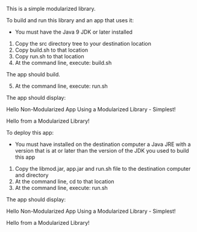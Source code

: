 This is a simple modularized library.

To build and run this library and an app that uses it:

- You must have the Java 9 JDK or later installed

1. Copy the src directory tree to your destination location
2. Copy build.sh to that location
3. Copy run.sh to that location
4. At the command line, execute: build.sh

The app should build.

5. At the command line, execute: run.sh

The app should display:

Hello Non-Modularized App Using a Modularized Library - Simplest!

Hello from a Modularized Library!

To deploy this app:

- You must have installed on the destination computer a Java JRE 
with a version that is at or later than the version of the JDK you used
to build this app

1. Copy the libmod.jar, app.jar and run.sh file to the destination computer and directory
2. At the command line, cd to that location
2. At the command line, execute: run.sh

The app should display:

Hello Non-Modularized App Using a Modularized Library - Simplest!

Hello from a Modularized Library!


